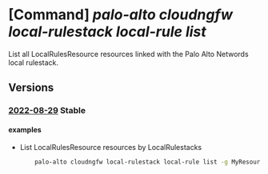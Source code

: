 # [Command] _palo-alto cloudngfw local-rulestack local-rule list_

List all LocalRulesResource resources linked with the Palo Alto Networds local rulestack.

## Versions

### [2022-08-29](/Resources/mgmt-plane/L3N1YnNjcmlwdGlvbnMve30vcmVzb3VyY2Vncm91cHMve30vcHJvdmlkZXJzL3BhbG9hbHRvbmV0d29ya3MuY2xvdWRuZ2Z3L2xvY2FscnVsZXN0YWNrcy97fS9sb2NhbHJ1bGVz/2022-08-29.xml) **Stable**

<!-- mgmt-plane /subscriptions/{}/resourcegroups/{}/providers/paloaltonetworks.cloudngfw/localrulestacks/{}/localrules 2022-08-29 -->

#### examples

- List LocalRulesResource resources by LocalRulestacks
    ```bash
        palo-alto cloudngfw local-rulestack local-rule list -g MyResourceGroup --local-rulestack-name MyLocalRulestacks
    ```
